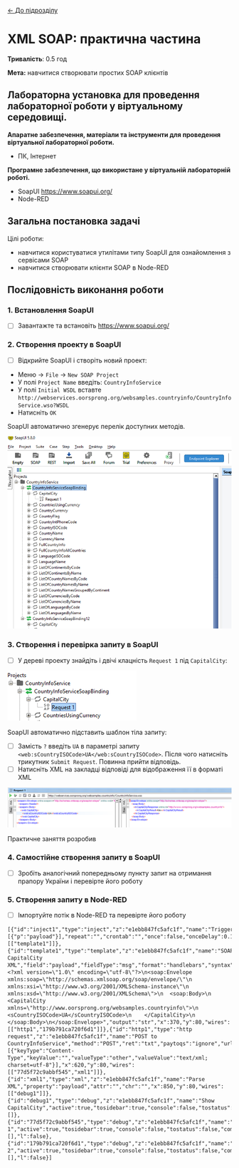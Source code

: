 [<- До підрозділу](README.md)

# XML SOAP: практична частина

**Тривалість**: 0.5 год

**Мета:**  навчитися створювати простих SOAP клієнтів

## Лабораторна установка для проведення лабораторної роботи у віртуальному середовищі.

**Апаратне забезпечення, матеріали та інструменти для проведення віртуальної лабораторної роботи.** 

- ПК, Інтернет

**Програмне забезпечення, що використане у віртуальній лабораторній роботі.** 

-  SoapUI <https://www.soapui.org/>
- Node-RED

## Загальна постановка задачі

Цілі роботи: 

- навчитися користуватися утилітами типу SoapUI для ознайомлення з сервісами SOAP
- навчитися створювати клієнти SOAP в Node-RED

## Послідовність виконання роботи

### 1. Встановлення SoapUI

- [ ] Завантажте та встановіть <https://www.soapui.org/>

### 2. Створення проекту в SoapUI

- [ ] Відкрийте SoapUI і створіть новий проект:
- Меню → `File` → `New SOAP Project`
- У полі `Project Name` введіть: `CountryInfoService`
- У полі `Initial WSDL` вставте `http://webservices.oorsprong.org/websamples.countryinfo/CountryInfoService.wso?WSDL`
- Натисніть `OK`

SoapUI автоматично згенерує перелік доступних методів.

![image-20250619160156028](media/image-20250619160156028.png)

### 3. Створення і перевірка запиту в SoapUI

- [ ] У дереві проекту знайдіть і двічі клацність `Request 1` під `CapitalCity`:

![image-20250619160255875](media/image-20250619160255875.png)

SoapUI автоматично підставить шаблон тіла запиту:

- [ ] Замість `?` введіть `UA` в параметрі запиту `<web:sCountryISOCode>UA</web:sCountryISOCode>`. Після чого натисніть трикутник `Submit Request`. Повинна прийти відповідь.
- [ ] Натисніть XML на закладці відповіді для відображення її в форматі XML 

![image-20250619160638140](media/image-20250619160638140.png)

Практичне заняття розробив  



### 4. Самостійне створення запиту в SoapUI

- [ ] Зробіть аналогічний попередньому пункту запит на отримання прапору України і перевірте його роботу

### 5. Створення запиту в Node-RED 

- [ ] Імпортуйте потік в Node-RED та перевірте його роботу

```
[{"id":"inject1","type":"inject","z":"e1ebb847fc5afc1f","name":"Trigger","props":[{"p":"payload"}],"repeat":"","crontab":"","once":false,"onceDelay":0.1,"topic":"","payload":"","payloadType":"date","x":190,"y":80,"wires":[["template1"]]},{"id":"template1","type":"template","z":"e1ebb847fc5afc1f","name":"SOAP CapitalCity XML","field":"payload","fieldType":"msg","format":"handlebars","syntax":"mustache","template":"<?xml version=\"1.0\" encoding=\"utf-8\"?>\n<soap:Envelope xmlns:soap=\"http://schemas.xmlsoap.org/soap/envelope/\"\n               xmlns:xsi=\"http://www.w3.org/2001/XMLSchema-instance\"\n               xmlns:xsd=\"http://www.w3.org/2001/XMLSchema\">\n  <soap:Body>\n    <CapitalCity xmlns=\"http://www.oorsprong.org/websamples.countryinfo\">\n      <sCountryISOCode>UA</sCountryISOCode>\n    </CapitalCity>\n  </soap:Body>\n</soap:Envelope>","output":"str","x":370,"y":80,"wires":[["http1","179b791ca720f6d1"]]},{"id":"http1","type":"http request","z":"e1ebb847fc5afc1f","name":"POST to CountryInfoService","method":"POST","ret":"txt","paytoqs":"ignore","url":"http://webservices.oorsprong.org/websamples.countryinfo/CountryInfoService.wso","tls":"","persist":false,"proxy":"","insecureHTTPParser":false,"authType":"","senderr":false,"headers":[{"keyType":"Content-Type","keyValue":"","valueType":"other","valueValue":"text/xml; charset=utf-8"}],"x":620,"y":80,"wires":[["77d5f72c9abbf545","xml1"]]},{"id":"xml1","type":"xml","z":"e1ebb847fc5afc1f","name":"Parse XML","property":"payload","attr":"","chr":"","x":850,"y":80,"wires":[["debug1"]]},{"id":"debug1","type":"debug","z":"e1ebb847fc5afc1f","name":"Show CapitalCity","active":true,"tosidebar":true,"console":false,"tostatus":false,"complete":"payload","targetType":"msg","statusVal":"","statusType":"auto","x":1030,"y":80,"wires":[]},{"id":"77d5f72c9abbf545","type":"debug","z":"e1ebb847fc5afc1f","name":"debug 1","active":true,"tosidebar":true,"console":false,"tostatus":false,"complete":"true","targetType":"full","statusVal":"","statusType":"auto","x":795,"y":140,"wires":[],"l":false},{"id":"179b791ca720f6d1","type":"debug","z":"e1ebb847fc5afc1f","name":"debug 2","active":true,"tosidebar":true,"console":false,"tostatus":false,"complete":"true","targetType":"full","statusVal":"","statusType":"auto","x":535,"y":140,"wires":[],"l":false}]
```

